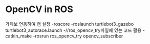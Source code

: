 OpenCV in ROS
====
가제보 연동하여 캠 설정
-roscore
-roslaunch turtlebot3_gazebo turtlebot3_autorace.launch
-//ros_opencv_try파일에 있는 코드 활용
-catkin_make
-rosrun ros_opencv_try opencv_subscriber

